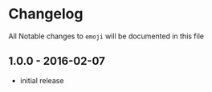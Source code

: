 # Changelog

All Notable changes to `emoji` will be documented in this file

## 1.0.0 - 2016-02-07

- initial release